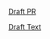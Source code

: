 [Draft PR](https://github.com/vmware-tanzu/cartographer/pull/339)

[Draft Text](https://github.com/vmware-tanzu/cartographer/blob/rfc-0016-validate-template-outputs/rfc/rfc-0016-validate-template-outputs.md)
